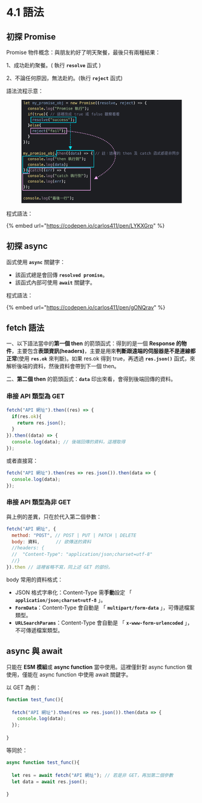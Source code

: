 # 4.1 語法

## 初探 Promise

Promise 物件概念：與朋友約好了明天聚餐，最後只有兩種結果：

1、成功赴約聚餐。( 執行 **`resolve`** 函式 )

2、不論任何原因，無法赴約。(執行 **`reject`** 函式)

語法流程示意：

<figure><img src="../.gitbook/assets/promise_process.png" alt=""><figcaption></figcaption></figure>

程式語法：

{% embed url="https://codepen.io/carlos411/pen/LYKXGrp" %}



## 初探 async

函式使用 **`async`** 關鍵字：

* 該函式總是會回傳 **`resolved promise`**。
* 該函式內部可使用 **`await`** 關鍵字。

程式語法：

{% embed url="https://codepen.io/carlos411/pen/gONQrav" %}



## fetch 語法

一、以下語法當中的**第一個 then** 的箭頭函式：得到的是一個 **Response 的物件**，主要包含**表頭資訊(headers)**，主要是用來**判斷跟遠端的伺服器是不是連線都正常**(使用 **`res.ok`** 來判斷)。如果 res.ok 得到 true，再透過 **`res.json()`** 函式，來解析後端的資料，然後資料會帶到下一個 then。

二、**第二個 then** 的箭頭函式：**`data`** 印出來看，會得到後端回傳的資料。



### 串接 API 類型為 GET

```javascript
fetch("API 網址").then((res) => {
  if(res.ok){
    return res.json();
  }
}).then((data) => {
  console.log(data); // 後端回傳的資料，這裡取得
});
```

或者直接寫：

```javascript
fetch("API 網址").then(res => res.json()).then(data => {
  console.log(data);
});
```



### 串接 API 類型為非 GET

與上例的差異，只在於代入第二個參數：

```javascript
fetch("API 網址", {
  method: "POST", // POST | PUT | PATCH | DELETE
  body: 資料,      // 欲傳送的資料
  //headers: {
  //  "Content-Type": "application/json;charset=utf-8"
  //}
}).then // 這裡省略不寫，同上述 GET 的部份。
```

body 常用的資料格式：

* JSON 格式字串化：Content-Type 需**手動**設定 「 **`application/json;charset=utf-8`** 」。
* **`FormData`**：Content-Type 會自動是 「 **`multipart/form-data`** 」，可傳遞檔案類型。
* **`URLSearchParams`**：Content-Type 會自動是 「 **`x-www-form-urlencoded`** 」，不可傳遞檔案類型。



## async 與 await

只能在 **ESM 模組**或 **async function** 當中使用。這裡僅針對 async function 做使用，僅能在 async function 中使用 await 關鍵字。

以 GET 為例：

```javascript
function test_func(){

  fetch("API 網址").then(res => res.json()).then(data => {
    console.log(data);
  });
  
}
```

等同於：

```javascript
async function test_func(){

  let res = await fetch("API 網址"); // 若是非 GET，再加第二個參數
  let data = await res.json();
  
}
```

